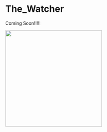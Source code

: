 # The_Watcher
Coming Soon!!!!!

<img src='https://user-images.githubusercontent.com/113331216/196497512-2ff2b367-fe8f-43c9-b3dd-9cf774587f64.jpg' width=auto height=300  />
